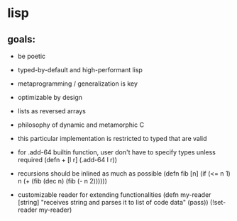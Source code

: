 lisp
====
goals:
-----
- be poetic
- typed-by-default and high-performant lisp
- metaprogramming / generalization is key
- optimizable by design
- lists as reversed arrays
- philosophy of dynamic and metamorphic C

- this particular implementation is restricted to typed that are valid
- for .add-64 builtin function, user don't have to specify types unless required
(defn + [l r]
  (.add-64 l r))

- recursions should be inlined as much as possible
(defn fib [n]
  (if (<= n 1)
    n
    (+ (fib (dec n) (fib (- n 2))))))

- customizable reader for extending functionalities
(defn my-reader [string]
  "receives string and parses it to list of code data"
  (pass))
(!set-reader my-reader)
